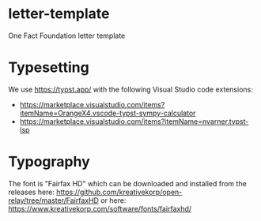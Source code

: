 # letter-template
One Fact Foundation letter template

# Typesetting

We use https://typst.app/ with the following Visual Studio code extensions:

* https://marketplace.visualstudio.com/items?itemName=OrangeX4.vscode-typst-sympy-calculator 
* https://marketplace.visualstudio.com/items?itemName=nvarner.typst-lsp

# Typography

The font is "Fairfax HD" which can be downloaded and installed from the releases here: https://github.com/kreativekorp/open-relay/tree/master/FairfaxHD or here: https://www.kreativekorp.com/software/fonts/fairfaxhd/